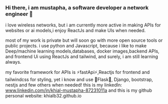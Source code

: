 ### Hi there, i am mustapha, a software developer a network engineer 👋

i love wireless networks, but i am currently more active in making APIs for websites or ai models,i enjoy ReactJs and make UIs when needed.

most of my work is private but will soon go with more open source tools or public projects.
i use python and Javascript, because i like to make Deep/machine learning models,databases, docker images,backend APIs, and frontend Ui using ReactJs and tailwind, and surely, i am still learning always.

my favorite framework for APIs is ⚡fastApi⚡,Reactjs for frontend and tailwindcss for styling, yet i know and use 🌱Flask🌱, Django, bootstrap, nestjs and few others when needed!
this is my linkedIn:
www.linkedin.com/in/khial-mustapha-87231011a
and this is my github personal website:
khialb32.github.io
<!--
**khialb32/khialb32** is a ✨ _special_ ✨ repository because its `README.md` (this file) appears on your GitHub profile.

Here are some ideas to get you started:

- 🔭 I’m currently working on ...
- 🌱 I’m currently learning ...
- 👯 I’m looking to collaborate on ...
- 🤔 I’m looking for help with ...
- 💬 Ask me about ...
- 📫 How to reach me: ...
- 😄 Pronouns: ...
- ⚡ Fun fact: ...
-->
